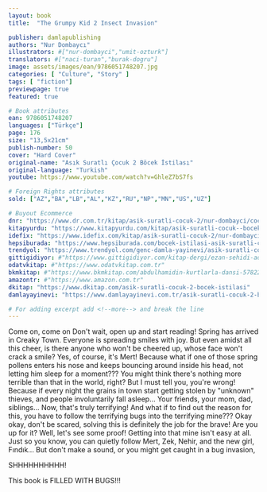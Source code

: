 ```yaml
---
layout: book
title:  "The Grumpy Kid 2 Insect Invasion"

publisher: damlapublishing
authors: "Nur Dombaycı"
illustrators: #["nur-dombayci","umit-ozturk"]
translators: #["naci-turan","burak-dogru"]
image: assets/images/ean/9786051748207.jpg
categories: [ "Culture", "Story" ]
tags: [ "fiction"]
previewpage: true
featured: true

# Book attributes
ean: 9786051748207
languages: ["Türkçe"]
page: 176
size: "13,5x21cm"
publish-number: 50
cover: "Hard Cover"
original-name: "Asık Suratlı Çocuk 2 Böcek İstilası"
original-language: "Turkish"
youtube: https://www.youtube.com/watch?v=GhleZ7bS7fs

# Foreign Rights attributes
sold: ["AZ","BA","LB","AL","KZ","RU","NP","MN","US","UZ"]

# Buyout Ecommerce
dnr: "https://www.dr.com.tr/kitap/asik-suratli-cocuk-2/nur-dombayci/cocuk-ve-genclik/genclik-10-yas/roman-oyku/urunno=0001812298001"
kitapyurdu: "https://www.kitapyurdu.com/kitap/asik-suratli-cocuk--bocek-istilasi/502836.html&filter_name=As%C4%B1k+Suratl%C4%B1+%C3%87ocuk"
idefix: "https://www.idefix.com/kitap/asik-suratli-cocuk-2/nur-dombayci/cocuk-ve-genclik/genclik-10-yas/roman-oyku/urunno=0001812298001"
hepsiburada: "https://www.hepsiburada.com/bocek-istilasi-asik-suratli-cocuk-ve-onu-etkilemeyen-siradisi-olaylar-2-p-HBV00000OAK7R"
trendyol: "https://www.trendyol.com/genc-damla-yayinevi/asik-suratli-cocuk-2-p-31619556"
gittigidiyor: #"https://www.gittigidiyor.com/kitap-dergi/ezan-sehidi-adnan-menderes_pdp_732728793"
odatvkitap: #"https://www.odatvkitap.com.tr"
bkmkitap: #"https://www.bkmkitap.com/abdulhamidin-kurtlarla-dansi-578226"
amazontr: #"https://www.amazon.com.tr"
dkitap: "https://www.dkitap.com/asik-suratli-cocuk-2-bocek-istilasi"
damlayayinevi: "https://www.damlayayinevi.com.tr/asik-suratli-cocuk-2-bocek-istilasi"

# For adding excerpt add <!--more--> and break the line
---
```


Come on, come on
Don't wait, open up and start reading!
Spring has arrived in Creaky Town. Everyone
is spreading smiles with joy. But even amidst all this cheer, is there anyone who won't be cheered up, whose face won't crack a smile?
Yes, of course, it's Mert!
Because what if one of those spring pollens enters his nose
and keeps bouncing around inside his head, not letting him sleep for a moment??? You might think there's nothing more terrible than that in the world, right? But I must tell you, you're wrong! Because if every night the grains in town start getting stolen by "unknown" thieves, and people involuntarily fall asleep...
Your friends, your mom, dad, siblings...
Now, that's truly terrifying!
And what if to find out the reason for this, you have to follow the terrifying bugs into the terrifying mine???
Okay okay, don't be scared, solving this is definitely the job for the brave!
Are you up for it? Well, let's see some proof! Getting into that mine isn't easy at all. Just so you know, you can quietly follow Mert, Zek, Nehir, and the new girl, Fındık...
But don't make a sound, or you might get caught in a bug invasion,

SHHHHHHHHHH!

This book is FILLED WITH BUGS!!!
<!--more--> 

